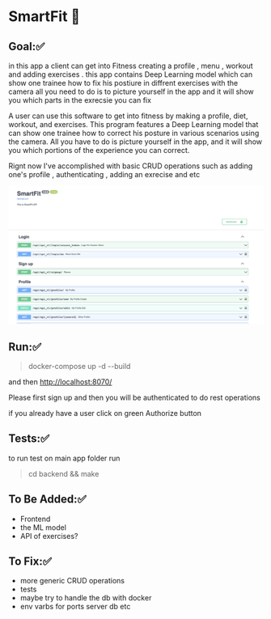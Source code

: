 # SmartFit 💪

## Goal:✅

in this app a client can get into Fitness creating a profile , menu , workout and adding exercises . this app contains Deep Learning model which can show one trainee how to fix his postiure in diffrent exercises with the camera all you need to do is to picture yourself in the app and it will show you which parts in the exrecsie you can fix

A user can use this software to get into fitness by making a profile, diet, workout, and exercises. This program features a Deep Learning model that can show one trainee how to correct his posture in various scenarios using the camera. All you have to do is picture yourself in the app, and it will show you which portions of the experience you can correct.

Rignt now I've accomplished with basic CRUD operations such as adding one's profile , authenticating , adding an exrecise and etc

![1650996540865.png](image/README/1650996540865.png)

## Run:✅

> docker-compose up -d --build

and then [http://localhost:8070/]()

Please first sign up and then you will be authenticated to do rest operations

if you already have a user click on green Authorize button

## Tests:✅

to run test on main app folder run 

> cd backend && make

## To Be Added:✅

* Frontend
* the ML model
* API of exercises?

## To Fix:✅

* more generic CRUD operations
* tests
* maybe try to handle the db with docker
* env varbs for ports server db etc
